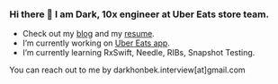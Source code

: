 ### Hi there 👋 I am Dark, 10x engineer at Uber Eats store team.

- Check out my [blog](https://t.me/tenxengineer) and my [resume](https://gist.github.com/darhonbek/208df5a3113fa73e1f03647b407be1e7).
- I’m currently working on [Uber Eats app](https://apps.apple.com/us/app/uber-eats-food-delivery/id1058959277).
- I’m currently learning RxSwift, Needle, RIBs, Snapshot Testing.

You can reach out to me by darkhonbek.interview[at]gmail.com
